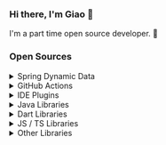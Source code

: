 ### Hi there, I'm Giao 👋

I'm a part time open source developer. :new_moon_with_face:

### Open Sources

<details>
  <summary>Spring Dynamic Data</summary>

- [spring-dynamic-commons](https://github.com/joutvhu/spring-dynamic-commons): Spring Dynamic Commons provides SQL Directives and Utils for other Spring Dynamic libraries

  ![Git Stars](https://img.shields.io/github/stars/joutvhu/spring-dynamic-commons)
  ![Git Forks](https://img.shields.io/github/forks/joutvhu/spring-dynamic-commons)
  ![Java](https://img.shields.io/badge/java-%23ED8B00.svg?logo=openjdk&logoColor=white)
  ![Spring](https://img.shields.io/badge/spring-%236DB33F.svg?logo=spring&logoColor=white)

- [spring-dynamic-jpa](https://github.com/joutvhu/spring-dynamic-jpa): The Spring Dynamic JPA will make it easy to implement dynamic queries with JpaRepository.

  ![Git Stars](https://img.shields.io/github/stars/joutvhu/spring-dynamic-jpa)
  ![Git Forks](https://img.shields.io/github/forks/joutvhu/spring-dynamic-jpa)
  ![Java](https://img.shields.io/badge/java-%23ED8B00.svg?logo=openjdk&logoColor=white)
  ![Spring](https://img.shields.io/badge/spring-%236DB33F.svg?logo=spring&logoColor=white)

- [spring-dynamic-jdbc](https://github.com/joutvhu/spring-dynamic-jdbc): The Spring Dynamic JDBC will make it easy to implement dynamic queries with Spring Data JDBC

  ![Git Stars](https://img.shields.io/github/stars/joutvhu/spring-dynamic-jdbc)
  ![Git Forks](https://img.shields.io/github/forks/joutvhu/spring-dynamic-jdbc)
  ![Java](https://img.shields.io/badge/java-%23ED8B00.svg?logo=openjdk&logoColor=white)
  ![Spring](https://img.shields.io/badge/spring-%236DB33F.svg?logo=spring&logoColor=white)

- [spring-dynamic-r2dbc](https://github.com/joutvhu/spring-dynamic-r2dbc): The Spring Dynamic R2DBC will make it easy to implement dynamic queries with R2DBC.

  ![Git Stars](https://img.shields.io/github/stars/joutvhu/spring-dynamic-r2dbc)
  ![Git Forks](https://img.shields.io/github/forks/joutvhu/spring-dynamic-r2dbc)
  ![Java](https://img.shields.io/badge/java-%23ED8B00.svg?logo=openjdk&logoColor=white)
  ![Spring](https://img.shields.io/badge/spring-%236DB33F.svg?logo=spring&logoColor=white)

- [spring-dynamic-freemarker](https://github.com/joutvhu/spring-dynamic-freemarker): Freemarker dynamic query template provider.

  ![Git Stars](https://img.shields.io/github/stars/joutvhu/spring-dynamic-freemarker)
  ![Git Forks](https://img.shields.io/github/forks/joutvhu/spring-dynamic-freemarker)
  ![Java](https://img.shields.io/badge/java-%23ED8B00.svg?logo=openjdk&logoColor=white)
  ![Spring](https://img.shields.io/badge/spring-%236DB33F.svg?logo=spring&logoColor=white)

- [spring-dynamic-velocity](https://github.com/joutvhu/spring-dynamic-velocity): Velocity dynamic query template provider

  ![Git Stars](https://img.shields.io/github/stars/joutvhu/spring-dynamic-velocity)
  ![Git Forks](https://img.shields.io/github/forks/joutvhu/spring-dynamic-velocity)
  ![Java](https://img.shields.io/badge/java-%23ED8B00.svg?logo=openjdk&logoColor=white)
  ![Spring](https://img.shields.io/badge/spring-%236DB33F.svg?logo=spring&logoColor=white)

</details>

<details>
  <summary>GitHub Actions</summary>

- [get-release](https://github.com/joutvhu/get-release): GitHub Action to get release

  ![Git Stars](https://img.shields.io/github/stars/joutvhu/get-release)
  ![Git Forks](https://img.shields.io/github/forks/joutvhu/get-release)
  ![GitHub Actions](https://img.shields.io/badge/github%20actions-%232671E5.svg?logo=githubactions&logoColor=white)
  ![TypeScript](https://img.shields.io/badge/typescript-%23007ACC.svg?logo=typescript&logoColor=white)
  ![GitHub](https://img.shields.io/badge/github-%23121011.svg?logo=github&logoColor=white)

- [create-release ](https://github.com/joutvhu/create-release): GitHub Action to create release

  ![Git Stars](https://img.shields.io/github/stars/joutvhu/create-release)
  ![Git Forks](https://img.shields.io/github/forks/joutvhu/create-release)
  ![GitHub Actions](https://img.shields.io/badge/github%20actions-%232671E5.svg?logo=githubactions&logoColor=white)
  ![TypeScript](https://img.shields.io/badge/typescript-%23007ACC.svg?logo=typescript&logoColor=white)
  ![GitHub](https://img.shields.io/badge/github-%23121011.svg?logo=github&logoColor=white)

- [create-tag](https://github.com/joutvhu/create-tag): GitHub Action to create tag

  ![Git Stars](https://img.shields.io/github/stars/joutvhu/create-tag)
  ![Git Forks](https://img.shields.io/github/forks/joutvhu/create-tag)
  ![GitHub Actions](https://img.shields.io/badge/github%20actions-%232671E5.svg?logo=githubactions&logoColor=white)
  ![TypeScript](https://img.shields.io/badge/typescript-%23007ACC.svg?logo=typescript&logoColor=white)
  ![GitHub](https://img.shields.io/badge/github-%23121011.svg?logo=github&logoColor=white)

- [delete-artifact](https://github.com/joutvhu/delete-artifact): GitHub Action to delete artifacts

  ![Git Stars](https://img.shields.io/github/stars/joutvhu/delete-artifact)
  ![Git Forks](https://img.shields.io/github/forks/joutvhu/delete-artifact)
  ![GitHub Actions](https://img.shields.io/badge/github%20actions-%232671E5.svg?logo=githubactions&logoColor=white)
  ![TypeScript](https://img.shields.io/badge/typescript-%23007ACC.svg?logo=typescript&logoColor=white)
  ![GitHub](https://img.shields.io/badge/github-%23121011.svg?logo=github&logoColor=white)

- [write-file](https://github.com/joutvhu/write-file): GitHub Action to write file

  ![Git Stars](https://img.shields.io/github/stars/joutvhu/write-file)
  ![Git Forks](https://img.shields.io/github/forks/joutvhu/write-file)
  ![GitHub Actions](https://img.shields.io/badge/github%20actions-%232671E5.svg?logo=githubactions&logoColor=white)
  ![TypeScript](https://img.shields.io/badge/typescript-%23007ACC.svg?logo=typescript&logoColor=white)

- [publish-android](https://github.com/joutvhu/publish-android): GitHub Action to upload an Android release (.apk or .aab) to the Google Play Store

  ![Git Stars](https://img.shields.io/github/stars/joutvhu/publish-android)
  ![Git Forks](https://img.shields.io/github/forks/joutvhu/publish-android)
  ![GitHub Actions](https://img.shields.io/badge/github%20actions-%232671E5.svg?logo=githubactions&logoColor=white)
  ![TypeScript](https://img.shields.io/badge/typescript-%23007ACC.svg?logo=typescript&logoColor=white)
  ![Android](https://img.shields.io/badge/Android-3DDC84?logo=android&logoColor=white)

- [ftp-transfer](https://github.com/joutvhu/ftp-transfer): GitHub Action to transfer files to and from a computer running an FTP server service

  ![Git Stars](https://img.shields.io/github/stars/joutvhu/ftp-transfer)
  ![Git Forks](https://img.shields.io/github/forks/joutvhu/ftp-transfer)
  ![GitHub Actions](https://img.shields.io/badge/github%20actions-%232671E5.svg?logo=githubactions&logoColor=white)
  ![TypeScript](https://img.shields.io/badge/typescript-%23007ACC.svg?logo=typescript&logoColor=white)
  ![FTP](https://img.shields.io/badge/FTP-%23BF0000?logo=FileZilla&logoColor=white)

</details>

<details>
  <summary>IDE Plugins</summary>

- [dart-scripts](https://github.com/joutvhu/dart-scripts): Dart Scripts Runner is an IntelliJ plugin to run scripts on pubspec.yaml for Dart projects

  ![Git Stars](https://img.shields.io/github/stars/joutvhu/dart-scripts)
  ![Git Forks](https://img.shields.io/github/forks/joutvhu/dart-scripts)
  ![Android Studio](https://img.shields.io/badge/Android%20Studio-3DDC84.svg?logo=android-studio&logoColor=white)
  ![IntelliJ IDEA](https://img.shields.io/badge/IntelliJIDEA-000000.svg?logo=intellij-idea&logoColor=white)
  ![Downloads](https://img.shields.io/jetbrains/plugin/d/18726-dart-scripts-runner)
  ![Java](https://img.shields.io/badge/java-%23ED8B00.svg?logo=openjdk&logoColor=white)
  ![Dart](https://img.shields.io/badge/dart-%230175C2.svg?logo=dart&logoColor=white)
  ![Flutter](https://img.shields.io/badge/flutter-%2302569B.svg?logo=flutter&logoColor=white)

</details>

<details>
  <summary>Java Libraries</summary>

- [fixed-width-parser](https://github.com/joutvhu/fixed-width-parser): Fixed Width Parser: parse fixed width string to object and export object to fixed width string

  ![Git Stars](https://img.shields.io/github/stars/joutvhu/fixed-width-parser)
  ![Git Forks](https://img.shields.io/github/forks/joutvhu/fixed-width-parser)
  ![Java](https://img.shields.io/badge/java-%23ED8B00.svg?logo=openjdk&logoColor=white)

- [expansy](https://github.com/joutvhu/expansy): An expression analyzer that allows you to define expression elements of your design.

  ![Git Stars](https://img.shields.io/github/stars/joutvhu/expansy)
  ![Git Forks](https://img.shields.io/github/forks/joutvhu/expansy)
  ![Java](https://img.shields.io/badge/java-%23ED8B00.svg?logo=openjdk&logoColor=white)

- [xirr](https://github.com/joutvhu/xirr): To calculate the internal rate of return for a schedule of cash flows that is not necessarily periodic.

  ![Git Stars](https://img.shields.io/github/stars/joutvhu/xirr)
  ![Git Forks](https://img.shields.io/github/forks/joutvhu/xirr)
  ![Java](https://img.shields.io/badge/java-%23ED8B00.svg?logo=openjdk&logoColor=white)

- [date-parser](https://github.com/joutvhu/date-parser): Utility to parse String to Date according to a target class, and the pattern strings. And format Date to String based on a pattern string.

  ![Git Stars](https://img.shields.io/github/stars/joutvhu/date-parser)
  ![Git Forks](https://img.shields.io/github/forks/joutvhu/date-parser)
  ![Java](https://img.shields.io/badge/java-%23ED8B00.svg?logo=openjdk&logoColor=white)

- [model-tester](https://github.com/joutvhu/model-tester): Model Tester is a utility for automatically testing model classes.

  ![Git Stars](https://img.shields.io/github/stars/joutvhu/model-tester)
  ![Git Forks](https://img.shields.io/github/forks/joutvhu/model-tester)
  ![Java](https://img.shields.io/badge/java-%23ED8B00.svg?logo=openjdk&logoColor=white)
  ![Junit](https://img.shields.io/badge/junit-%23E33332?logo=junit5&logoColor=white)

</details>

<details>
  <summary>Dart Libraries</summary>

- [number_text_input_formatter](https://github.com/joutvhu/number_text_input_formatter): Number Text Input Formatter for Flutter

  ![Git Stars](https://img.shields.io/github/stars/joutvhu/number_text_input_formatter)
  ![Git Forks](https://img.shields.io/github/forks/joutvhu/number_text_input_formatter)
  ![Dart](https://img.shields.io/badge/dart-%230175C2.svg?logo=dart&logoColor=white)
  ![Flutter](https://img.shields.io/badge/flutter-%2302569B.svg?logo=flutter&logoColor=white)

- [open_file_plus](https://github.com/joutvhu/open_file_plus): A plug-in that can call native APP to open files with string result in flutter, support iOS(UTI) / android(intent) / PC(ffi) / web(dart:html)

  ![Git Stars](https://img.shields.io/github/stars/joutvhu/open_file_plus)
  ![Git Forks](https://img.shields.io/github/forks/joutvhu/open_file_plus)
  ![Dart](https://img.shields.io/badge/dart-%230175C2.svg?logo=dart&logoColor=white)
  ![Flutter](https://img.shields.io/badge/flutter-%2302569B.svg?logo=flutter&logoColor=white)
  ![Android](https://img.shields.io/badge/Android-3DDC84?logo=android&logoColor=white)
  ![iOS](https://img.shields.io/badge/iOS-000000?logo=ios&logoColor=white)

- [dioxide](https://github.com/joutvhu/dioxide): Dioxide is a type conversion dio client generator.

  ![Git Stars](https://img.shields.io/github/stars/joutvhu/dioxide)
  ![Git Forks](https://img.shields.io/github/forks/joutvhu/dioxide)
  ![Dart](https://img.shields.io/badge/dart-%230175C2.svg?logo=dart&logoColor=white)

- [heif_converter](https://github.com/joutvhu/heif_converter): Flutter plugin to convert HEIC/HEIF file to PNG/JPEG image.

  ![Git Stars](https://img.shields.io/github/stars/joutvhu/heif_converter)
  ![Git Forks](https://img.shields.io/github/forks/joutvhu/heif_converter)
  ![Dart](https://img.shields.io/badge/dart-%230175C2.svg?logo=dart&logoColor=white)
  ![Flutter](https://img.shields.io/badge/flutter-%2302569B.svg?logo=flutter&logoColor=white)
  ![Android](https://img.shields.io/badge/Android-3DDC84?logo=android&logoColor=white)
  ![iOS](https://img.shields.io/badge/iOS-000000?logo=ios&logoColor=white)

</details>

<details>
  <summary>JS / TS Libraries</summary>

- [libheif-web](https://github.com/joutvhu/libheif-web): An emscripten build of libheif distributed as an npm module for the browser.

  ![Git Stars](https://img.shields.io/github/stars/joutvhu/libheif-web)
  ![Git Forks](https://img.shields.io/github/forks/joutvhu/libheif-web)
  ![TypeScript](https://img.shields.io/badge/typescript-%23007ACC.svg?logo=typescript&logoColor=white)
  ![JavaScript](https://img.shields.io/badge/javascript-%23323330.svg?logo=javascript&logoColor=%23F7DF1E)
  ![NPM](https://img.shields.io/badge/NPM-%23CB3837.svg?logo=npm&logoColor=white)

- [libjs-loader](https://github.com/joutvhu/libjs-loader): Provides a method for lazy loading of JS libraries in the browser.

  ![Git Stars](https://img.shields.io/github/stars/joutvhu/libjs-loader)
  ![Git Forks](https://img.shields.io/github/forks/joutvhu/libjs-loader)
  ![TypeScript](https://img.shields.io/badge/typescript-%23007ACC.svg?logo=typescript&logoColor=white)
  ![JavaScript](https://img.shields.io/badge/javascript-%23323330.svg?logo=javascript&logoColor=%23F7DF1E)
  ![NPM](https://img.shields.io/badge/NPM-%23CB3837.svg?logo=npm&logoColor=white)

- [control-terminal](https://github.com/joutvhu/control-terminal): Control terminal cursor, screen and create string styling

  ![Git Stars](https://img.shields.io/github/stars/joutvhu/control-terminal)
  ![Git Forks](https://img.shields.io/github/forks/joutvhu/control-terminal)
  ![TypeScript](https://img.shields.io/badge/typescript-%23007ACC.svg?logo=typescript&logoColor=white)
  ![JavaScript](https://img.shields.io/badge/javascript-%23323330.svg?logo=javascript&logoColor=%23F7DF1E)
  ![NPM](https://img.shields.io/badge/NPM-%23CB3837.svg?logo=npm&logoColor=white)

</details>

<details>
  <summary>Other Libraries</summary>

- [form-json](https://github.com/joutvhu/form-json): Support for files upload with JSON data for Rest API

  ![Git Stars](https://img.shields.io/github/stars/joutvhu/form-json)
  ![Git Forks](https://img.shields.io/github/forks/joutvhu/form-json)
  ![.Net](https://img.shields.io/badge/.NET-5C2D91?logo=.net&logoColor=white)
  ![Spring](https://img.shields.io/badge/spring-%236DB33F.svg?logo=spring&logoColor=white)
  ![NodeJS](https://img.shields.io/badge/node.js-6DA55F?logo=node.js&logoColor=white)
  ![C#](https://img.shields.io/badge/c%23-%23239120.svg?logo=c-sharp&logoColor=white)
  ![Java](https://img.shields.io/badge/java-%23ED8B00.svg?logo=openjdk&logoColor=white)
  ![TypeScript](https://img.shields.io/badge/typescript-%23007ACC.svg?logo=typescript&logoColor=white)
  ![Dart](https://img.shields.io/badge/dart-%230175C2.svg?logo=dart&logoColor=white)

</details>
